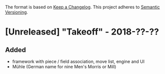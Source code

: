 The format is based on [Keep a Changelog](https://keepachangelog.com/en/1.0.0/). This project adheres to [Semantic Versioning](https://semver.org/spec/v2.0.0.html).


# [Unreleased] "Takeoff" - 2018-??-??


## Added

* framework with piece / field association, move list, engine and UI
* Mühle (German name for nine Men's Morris or Mill)

